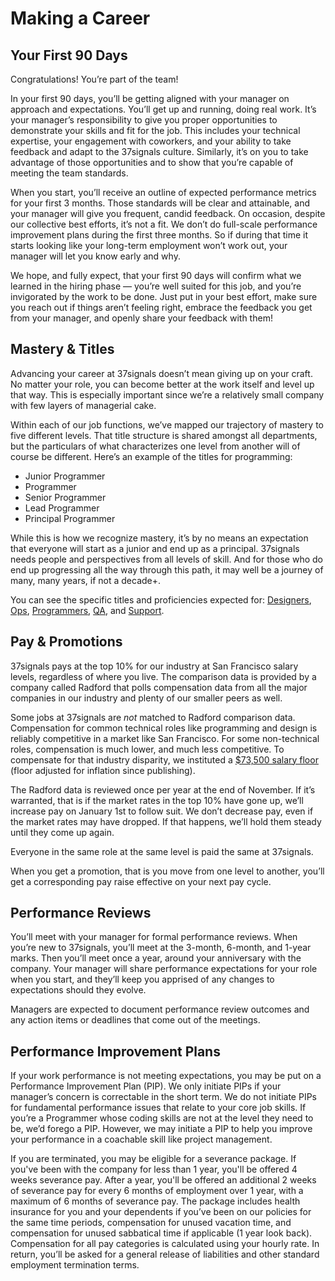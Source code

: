 # Making a Career

## Your First 90 Days

Congratulations! You’re part of the team!

In your first 90 days, you’ll be getting aligned with your manager on approach and expectations. You’ll get up and running, doing real work. It’s your manager’s responsibility to give you proper opportunities to demonstrate your skills and fit for the job. This includes your technical expertise, your engagement with coworkers, and your ability to take feedback and adapt to the 37signals culture. Similarly, it’s on you to take advantage of those opportunities and to show that you’re capable of meeting the team standards.

When you start, you’ll receive an outline of expected performance metrics for your first 3 months. Those standards will be clear and attainable, and your manager will give you frequent, candid feedback. On occasion, despite our collective best efforts, it’s not a fit. We don’t do full-scale performance improvement plans during the first three months. So if during that time it starts looking like your long-term employment won’t work out, your manager will let you know early and why.

We hope, and fully expect, that your first 90 days will confirm what we learned in the hiring phase — you’re well suited for this job, and you’re invigorated by the work to be done. Just put in your best effort, make sure you reach out if things aren’t feeling right, embrace the feedback you get from your manager, and openly share your feedback with them!

## Mastery & Titles

Advancing your career at 37signals doesn’t mean giving up on your craft. No matter your role, you can become better at the work itself and level up that way. This is especially important since we’re a relatively small company with few layers of managerial cake.

Within each of our job functions, we’ve mapped our trajectory of mastery to five different levels. That title structure is shared amongst all departments, but the particulars of what characterizes one level from another will of course be different. Here’s an example of the titles for programming:

* Junior Programmer
* Programmer
* Senior Programmer
* Lead Programmer
* Principal Programmer

While this is how we recognize mastery, it’s by no means an expectation that everyone will start as a junior and end up as a principal. 37signals needs people and perspectives from all levels of skill. And for those who do end up progressing all the way through this path, it may well be a journey of many, many years, if not a decade+.

You can see the specific titles and proficiencies expected for: [Designers](https://github.com/basecamp/handbook/blob/master/titles-for-designers.md), [Ops](https://github.com/basecamp/handbook/blob/master/titles-for-ops.md), [Programmers](https://github.com/basecamp/handbook/blob/master/titles-for-programmers.md), [QA](https://github.com/basecamp/handbook/blob/master/titles-for-QA.md), and [Support](https://github.com/basecamp/handbook/blob/master/titles-for-support.md).

## Pay & Promotions

37signals pays at the top 10% for our industry at San Francisco salary levels, regardless of where you live. The comparison data is provided by a company called Radford that polls compensation data from all the major companies in our industry and plenty of our smaller peers as well.

Some jobs at 37signals are *not* matched to Radford comparison data. Compensation for common technical roles like programming and design is reliably competitive in a market like San Francisco. For some non-technical roles, compensation is much lower, and much less competitive. To compensate for that industry disparity, we instituted a [$73,500 salary floor](https://m.signalvnoise.com/minimum-pay-at-basecamp-is-now-70000/) (floor adjusted for inflation since publishing).

The Radford data is reviewed once per year at the end of November. If it’s warranted, that is if the market rates in the top 10% have gone up, we’ll increase pay on January 1st to follow suit. We don’t decrease pay, even if the market rates may have dropped. If that happens, we’ll hold them steady until they come up again.

Everyone in the same role at the same level is paid the same at 37signals.

When you get a promotion, that is you move from one level to another, you’ll get a corresponding pay raise effective on your next pay cycle.

## Performance Reviews

You’ll meet with your manager for formal performance reviews. When you’re new to 37signals, you’ll meet at the 3-month, 6-month, and 1-year marks. Then you’ll meet once a year, around your anniversary with the company. Your manager will share performance expectations for your role when you start, and they’ll keep you apprised of any changes to expectations should they evolve.

Managers are expected to document performance review outcomes and any action items or deadlines that come out of the meetings.

## Performance Improvement Plans

If your work performance is not meeting expectations, you may be put on a Performance Improvement Plan (PIP). We only initiate PIPs if your manager’s concern is correctable in the short term. We do not initiate PIPs for fundamental performance issues that relate to your core job skills. If you’re a Programmer whose coding skills are not at the level they need to be, we’d forego a PIP. However, we may initiate a PIP to help you improve your performance in a coachable skill like project management.

If you are terminated, you may be eligible for a severance package. If you've been with the company for less than 1 year, you'll be offered 4 weeks severance pay. After a year, you'll be offered an additional 2 weeks of severance pay for every 6 months of employment over 1 year, with a maximum of 6 months of severance pay. The package includes health insurance for you and your dependents if you’ve been on our policies for the same time periods, compensation for unused vacation time, and compensation for unused sabbatical time if applicable (1 year look back). Compensation for all pay categories is calculated using your hourly rate. In return, you’ll be asked for a general release of liabilities and other standard employment termination terms.
